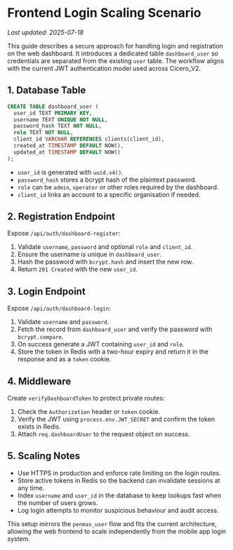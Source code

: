 # Frontend Login Scaling Scenario
*Last updated: 2025-07-18*

This guide describes a secure approach for handling login and registration on the web dashboard. It introduces a dedicated table `dashboard_user` so credentials are separated from the existing `user` table. The workflow aligns with the current JWT authentication model used across Cicero_V2.

## 1. Database Table

```sql
CREATE TABLE dashboard_user (
  user_id TEXT PRIMARY KEY,
  username TEXT UNIQUE NOT NULL,
  password_hash TEXT NOT NULL,
  role TEXT NOT NULL,
  client_id VARCHAR REFERENCES clients(client_id),
  created_at TIMESTAMP DEFAULT NOW(),
  updated_at TIMESTAMP DEFAULT NOW()
);
```

- `user_id` is generated with `uuid.v4()`.
- `password_hash` stores a bcrypt hash of the plaintext password.
- `role` can be `admin`, `operator` or other roles required by the dashboard.
- `client_id` links an account to a specific organisation if needed.

## 2. Registration Endpoint

Expose `/api/auth/dashboard-register`:

1. Validate `username`, `password` and optional `role` and `client_id`.
2. Ensure the username is unique in `dashboard_user`.
3. Hash the password with `bcrypt.hash` and insert the new row.
4. Return `201 Created` with the new `user_id`.

## 3. Login Endpoint

Expose `/api/auth/dashboard-login`:

1. Validate `username` and `password`.
2. Fetch the record from `dashboard_user` and verify the password with `bcrypt.compare`.
3. On success generate a JWT containing `user_id` and `role`.
4. Store the token in Redis with a two-hour expiry and return it in the response and as a `token` cookie.

## 4. Middleware

Create `verifyDashboardToken` to protect private routes:

1. Check the `Authorization` header or `token` cookie.
2. Verify the JWT using `process.env.JWT_SECRET` and confirm the token exists in Redis.
3. Attach `req.dashboardUser` to the request object on success.

## 5. Scaling Notes

- Use HTTPS in production and enforce rate limiting on the login routes.
- Store active tokens in Redis so the backend can invalidate sessions at any time.
- Index `username` and `user_id` in the database to keep lookups fast when the number of users grows.
- Log login attempts to monitor suspicious behaviour and audit access.

This setup mirrors the `penmas_user` flow and fits the current architecture, allowing the web frontend to scale independently from the mobile app login system.
